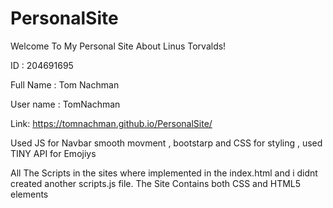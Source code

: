 # PersonalSite
Welcome To My Personal Site About Linus Torvalds!

ID : 204691695

Full Name : Tom Nachman

User name : TomNachman

Link: https://tomnachman.github.io/PersonalSite/

Used JS for Navbar smooth movment , bootstarp and CSS for styling , used TINY API for Emojiys

All The Scripts in the sites where implemented in the index.html and i didnt created another scripts.js file.
The Site Contains both CSS and HTML5 elements 
